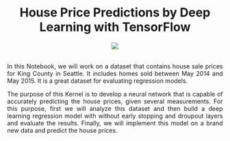 <div align="center">
  
# House Price Predictions by Deep Learning with TensorFlow <center>
</div>

<div align="center">
<img src="https://user-images.githubusercontent.com/69224996/96798591-13accf00-13b6-11eb-9465-47fecfc78e4b.jpg" >
</div>

<br />

<div align="justify">

In this Notebook, we will work on a dataset that contains house sale prices for King County in Seattle. It includes homes sold between May 2014 and May 2015. It is a great dataset for evaluating regression models.

The purpose of this Kernel is to develop a neural network that is capable of accurately predicting the house prices, given several measurements. For this purpose, first we will analyze this dataset and then build a deep learning regression model with without early stopping and droupout layers and evaluate the results. Finally, we will implement this model on a brand new data and predict the house prices.


</div>

